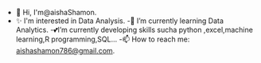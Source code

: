 - 👋 Hi, I'm@aishaShamon.
- ✨ I'm interested in Data Analysis.
-🌱 I’m currently learning Data Analytics.
-💕I’m currently developing skills sucha python ,excel,machine learning,R programming,SQL...
-📫 How to reach me: aishashamon786@gmail.com.

